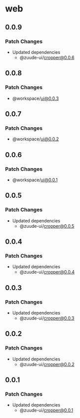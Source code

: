 # web

## 0.0.9

### Patch Changes

- Updated dependencies
  - @zuude-ui/cropper@0.0.6

## 0.0.8

### Patch Changes

- @workspace/ui@0.0.3

## 0.0.7

### Patch Changes

- @workspace/ui@0.0.2

## 0.0.6

### Patch Changes

- @workspace/ui@0.0.1

## 0.0.5

### Patch Changes

- Updated dependencies
  - @zuude-ui/cropper@0.0.5

## 0.0.4

### Patch Changes

- Updated dependencies
  - @zuude-ui/cropper@0.0.4

## 0.0.3

### Patch Changes

- Updated dependencies
  - @zuude-ui/cropper@0.0.3

## 0.0.2

### Patch Changes

- Updated dependencies
  - @zuude-ui/cropper@0.0.2

## 0.0.1

### Patch Changes

- Updated dependencies
  - @zuude-ui/cropper@0.0.1
